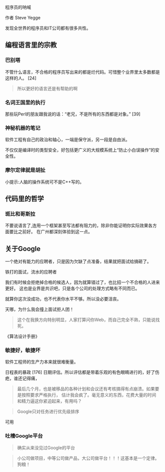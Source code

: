 ﻿程序员的呐喊

作者 Steve Yegge 

发现全世界的程序员和IT公司都有很多共性。
 
## 编程语言里的宗教

### 巴别塔

不管什么语言，不合格的程序员写出来的都是烂代码。可惜整个业界里太多数都是这样的人。
[24]

>所以更好的语言还是有帮助的啊

### 名词王国里的执行

那些玩Perl的朋友跟我说的话：“老兄，不是所有的东西都是对象。”
[39]


### 神秘机器的笔记

软件工程有自己的政治和轴心，一端是保守派，另一段是自由派。

不仅仅是编译时的类型安全，好包括更广义的大规模系统上“防止小白误操作”的安全性。


### 摩尔定律就是胡扯

小提示:人脑的操作系统可不是C++写的。


## 代码里的哲学


### 斑比和哥斯拉 

不要说语言了,连用一个框架甚至写法都有阻力的，除非你能证明你实际效果各方面要比之前好。
在广州都深刻体验到这一点。


## 关于Google

一个绝对有能力的应聘者，只是因为欠缺了点准备，结果就把面试给搞砸了。

铁打的面试，流水的应聘者


我们有时候会拒绝掉合格的候选人，因为就算错过了，也比招一个不合格的人进来更好。
这也是业界是共识吧，只是各个公司的处理方式略有不同而已。

就算你这次没成功，也不代表你水平不够。所以没必要沮丧。


天哪，为什么我会撞上面试拒人团！

>这个在我换方向特别明显，人家打算问你Web，而自己完全不熟，只能说找死。


《算法设计手册》


### 敏捷好，敏捷坏 

软件工程师的生产力本来就很难衡量。


日程表的暴政
[176]
日期评估。所以评估都是带着乐观的有色眼睛进行的，好了伤疤，谁还记得痛，

>最后几个月，也是被移品的各种计划和会议还有考核搞得有点崩溃。如果要是按照要求严格执行，
估计我会疯了。毫无意义的东西，花费大量的时间和精力逼这你紧迫起来，有用吗？

>Google只对任务进行优先级排序

可用

### 吐槽Google平台

>确实从来没见过Google的平台


>小公司做项目，中等公司做产品，大公司做平台！！！这基本是一个定律。
狗粮！

